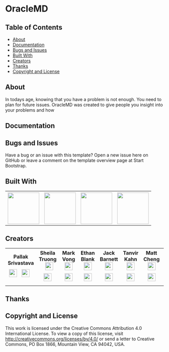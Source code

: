 # OracleMD


## Table of Contents
* [About](#about)
* [Documentation](#documentation)
* [Bugs and Issues](#bugs-and-issues)
* [Built With](#built-with)
* [Creators](#creators)
* [Thanks](#thanks)
* [Copyright and License](#copyright-and-license)


## About
In todays age, knowing that you have a problem is not enough. You need to plan for future issues. OracleMD was created to give people you insight into your problems and how 

## Documentation

## Bugs and Issues
Have a bug or an issue with this template? Open a new issue here on GitHub or leave a comment on the template overview page at Start Bootstrap.

## Built With
<table>
  <tr>
    <th><img src="https://cdn4.iconfinder.com/data/icons/logos-3/600/React.js_logo-512.png" alt-text="React" width="100px"></th>
    <th><img src="https://nodejs.org/static/images/logos/nodejs-new-pantone-black.png" alt-text="NodeJS" width="100px"></th>
    <th><img src="https://seeklogo.net/wp-content/uploads/2011/05/oracle-logo-vector.png" alt-text="Oracle" width="100px"></th>
    <th><img src="https://www.atatus.com/images/devicon/icon-express.svg" alt-text="Express" width="100px"></th>

  </tr>
</table>

## Creators
<table>
  <tr>
    <th>Pallak Srivastava <br><a href="https://www.linkedin.com/in/pallaksrivastava/"> <img src="https://i0.wp.com/www.vectorico.com/wp-content/uploads/2018/02/LinkedIn-Icon-squircle.png?resize=300%2C300" alt-text="LinkedIn Logo" width="25px"></a> <a href="https://github.com/Pallak01"> <img src="https://image.flaticon.com/icons/svg/25/25231.svg" alt-text="Github Logo" width="25px" style="padding:10px;"></a></th>
    <th>Sheila Truong <a href="https://www.linkedin.com/in/sheila-truong/"> <img src="https://i0.wp.com/www.vectorico.com/wp-content/uploads/2018/02/LinkedIn-Icon-squircle.png?resize=300%2C300" alt-text="LinkedIn Logo" width="25px" style="padding-left:10px;"></a> <a href="https://github.com/sheilatruong96/"> <img src="https://image.flaticon.com/icons/svg/25/25231.svg" alt-text="Github Logo" width="25px" style="padding:10px;"></a></th>

   <th>Mark Vong <br><a href="https://www.linkedin.com/in/mark-m-vong/"> <img src="https://i0.wp.com/www.vectorico.com/wp-content/uploads/2018/02/LinkedIn-Icon-squircle.png?resize=300%2C300" alt-text="LinkedIn Logo" width="25px"></a> <a href="https://github.com/markvong"> <img src="https://image.flaticon.com/icons/svg/25/25231.svg" alt-text="Github Logo" width="25px" style="padding:10px"></a></th>  

   <th>Ethan Blank  <br> <a href="https://www.linkedin.com/in/ethan-blank/"> <img src="https://i0.wp.com/www.vectorico.com/wp-content/uploads/2018/02/LinkedIn-Icon-squircle.png?resize=300%2C300" alt-text="LinkedIn Logo" width="25px"></a> <a href="https://github.com/ethanrblank"> <img src="https://image.flaticon.com/icons/svg/25/25231.svg" alt-text="Github Logo" width="25px" style="padding:10px;"></a></th>

   <th>Jack Barnett <br><a href="https://www.linkedin.com/in/jack-barnett-717335ab/"> <img src="https://i0.wp.com/www.vectorico.com/wp-content/uploads/2018/02/LinkedIn-Icon-squircle.png?resize=300%2C300" alt-text="LinkedIn Logo" width="25px"></a> <a href="https://github.com/jsbarnett"> <img src="https://image.flaticon.com/icons/svg/25/25231.svg" alt-text="Github Logo" width="25px" style="padding:10px;"></a></th>
   
  <th> Tanvir Kahn <br><a href="https://www.linkedin.com/in/tanvir-k-1899b320/"> <img src="https://i0.wp.com/www.vectorico.com/wp-content/uploads/2018/02/LinkedIn-Icon-squircle.png?resize=300%2C300" alt-text="LinkedIn Logo" width="25px"></a> <a href="https://github.com/markvong"> <img src="https://image.flaticon.com/icons/svg/25/25231.svg" alt-text="Github Logo" width="25px" style="padding:10px;"></a></th> 
  
  <th> Matt Cheng <br><a href="https://www.linkedin.com/in/mattmcheng/"> <img src="https://i0.wp.com/www.vectorico.com/wp-content/uploads/2018/02/LinkedIn-Icon-squircle.png?resize=300%2C300" alt-text="LinkedIn Logo" width="25px"></a> <a href="https://github.com/mattmcheng"> <img src="https://image.flaticon.com/icons/svg/25/25231.svg" alt-text="Github Logo" width="25px" style="padding:10px;"></a></th>   
  
  <th> Cole Gendelman <br><a href="https://www.linkedin.com/in/cole-gendelman/"> <img src="https://i0.wp.com/www.vectorico.com/wp-content/uploads/2018/02/LinkedIn-Icon-squircle.png?resize=300%2C300" alt-text="LinkedIn Logo" width="25px"></a> <a href="https://github.com/colejg123"> <img src="https://image.flaticon.com/icons/svg/25/25231.svg" alt-text="Github Logo" width="25px" style="padding:10px;"></a></th>
</tr>
</table>


## Thanks

## Copyright and License
This work is licensed under the Creative Commons Attribution 4.0 International License. To view a copy of this license, visit http://creativecommons.org/licenses/by/4.0/ or send a letter to Creative Commons, PO Box 1866, Mountain View, CA 94042, USA.
